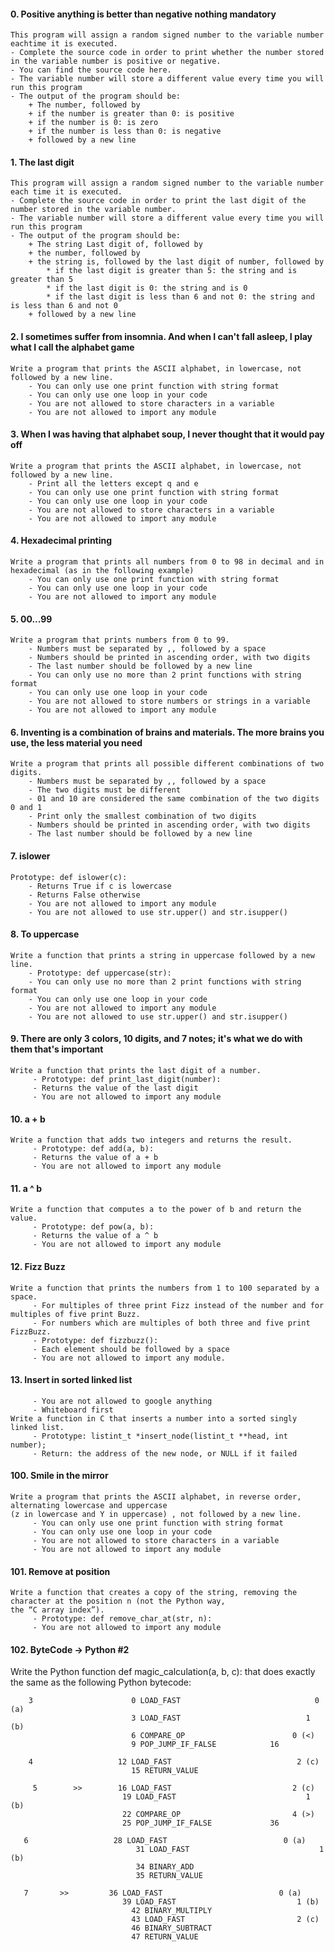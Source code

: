 #### 0. Positive anything is better than negative nothing mandatory
    This program will assign a random signed number to the variable number eachtime it is executed.
    - Complete the source code in order to print whether the number stored in the variable number is positive or negative.
    - You can find the source code here.
    - The variable number will store a different value every time you will run this program
    - The output of the program should be:
		+ The number, followed by
		+ if the number is greater than 0: is positive
		+ if the number is 0: is zero
		+ if the number is less than 0: is negative
		+ followed by a new line

#### 1. The last digit
    This program will assign a random signed number to the variable number each time it is executed.
    - Complete the source code in order to print the last digit of the number stored in the variable number.
    - The variable number will store a different value every time you will run this program
    - The output of the program should be:
		+ The string Last digit of, followed by
		+ the number, followed by
		+ the string is, followed by the last digit of number, followed by
			* if the last digit is greater than 5: the string and is greater than 5
			* if the last digit is 0: the string and is 0
			* if the last digit is less than 6 and not 0: the string and is less than 6 and not 0
		+ followed by a new line


#### 2. I sometimes suffer from insomnia. And when I can't fall asleep, I play what I call the alphabet game
    Write a program that prints the ASCII alphabet, in lowercase, not followed by a new line.
		- You can only use one print function with string format
		- You can only use one loop in your code
		- You are not allowed to store characters in a variable
		- You are not allowed to import any module

#### 3. When I was having that alphabet soup, I never thought that it would pay off
    Write a program that prints the ASCII alphabet, in lowercase, not followed by a new line.
		- Print all the letters except q and e
		- You can only use one print function with string format
		- You can only use one loop in your code
		- You are not allowed to store characters in a variable
		- You are not allowed to import any module

#### 4. Hexadecimal printing
    Write a program that prints all numbers from 0 to 98 in decimal and in hexadecimal (as in the following example)
		- You can only use one print function with string format
		- You can only use one loop in your code
		- You are not allowed to import any module

#### 5. 00...99
	Write a program that prints numbers from 0 to 99.
		- Numbers must be separated by ,, followed by a space
		- Numbers should be printed in ascending order, with two digits
		- The last number should be followed by a new line
		- You can only use no more than 2 print functions with string format
		- You can only use one loop in your code
		- You are not allowed to store numbers or strings in a variable
		- You are not allowed to import any module

#### 6. Inventing is a combination of brains and materials. The more brains you use, the less material you need
	Write a program that prints all possible different combinations of two digits.
		- Numbers must be separated by ,, followed by a space
		- The two digits must be different
		- 01 and 10 are considered the same combination of the two digits 0 and 1
		- Print only the smallest combination of two digits
		- Numbers should be printed in ascending order, with two digits
		- The last number should be followed by a new line

#### 7. islower
	Prototype: def islower(c):
		- Returns True if c is lowercase
		- Returns False otherwise
		- You are not allowed to import any module
		- You are not allowed to use str.upper() and str.isupper()

#### 8. To uppercase
	Write a function that prints a string in uppercase followed by a new line.
		- Prototype: def uppercase(str):
		- You can only use no more than 2 print functions with string format
		- You can only use one loop in your code
		- You are not allowed to import any module
		- You are not allowed to use str.upper() and str.isupper()

#### 9. There are only 3 colors, 10 digits, and 7 notes; it's what we do with them that's important
	Write a function that prints the last digit of a number.
		 - Prototype: def print_last_digit(number):
		 - Returns the value of the last digit
		 - You are not allowed to import any module

#### 10. a + b
	Write a function that adds two integers and returns the result.
		 - Prototype: def add(a, b):
		 - Returns the value of a + b
		 - You are not allowed to import any module

#### 11. a ^ b
	Write a function that computes a to the power of b and return the value.
		 - Prototype: def pow(a, b):
		 - Returns the value of a ^ b
		 - You are not allowed to import any module

#### 12. Fizz Buzz
	Write a function that prints the numbers from 1 to 100 separated by a space.
		 - For multiples of three print Fizz instead of the number and for multiples of five print Buzz.
		 - For numbers which are multiples of both three and five print FizzBuzz.
		 - Prototype: def fizzbuzz():
		 - Each element should be followed by a space
		 - You are not allowed to import any module.


#### 13. Insert in sorted linked list
		 - You are not allowed to google anything
		 - Whiteboard first
	Write a function in C that inserts a number into a sorted singly linked list.
		 - Prototype: listint_t *insert_node(listint_t **head, int number);
		 - Return: the address of the new node, or NULL if it failed

#### 100. Smile in the mirror
	Write a program that prints the ASCII alphabet, in reverse order, alternating lowercase and uppercase 
	(z in lowercase and Y in uppercase) , not followed by a new line.
		 - You can only use one print function with string format
		 - You can only use one loop in your code
		 - You are not allowed to store characters in a variable
		 - You are not allowed to import any module

#### 101. Remove at position
	Write a function that creates a copy of the string, removing the character at the position n (not the Python way, 
	the “C array index”).
		 - Prototype: def remove_char_at(str, n):
		 - You are not allowed to import any module

#### 102. ByteCode -> Python #2
Write the Python function def magic_calculation(a, b, c): that does exactly the same as the following Python bytecode:

		3           		   0 LOAD_FAST                       		0 (a)
		             		   3 LOAD_FAST                         	  1 (b)
		             		   6 COMPARE_OP                    	   0 (<)
		             		   9 POP_JUMP_IF_FALSE         	  16

 		4             	    12 LOAD_FAST                     	    2 (c)
 		                	   15 RETURN_VALUE

		 5        >>    	16 LOAD_FAST                	  	   2 (c)
                       		 19 LOAD_FAST                   		  1 (b)
                       		 22 COMPARE_OP                  	   4 (>)
                       		 25 POP_JUMP_IF_FALSE       	  36

  	   6          		   28 LOAD_FAST                		     0 (a)
                    		    31 LOAD_FAST                			 1 (b)
                    		    34 BINARY_ADD
                    		    35 RETURN_VALUE

  	   7       >>   	  36 LOAD_FAST                			0 (a)
                  	 		 39 LOAD_FAST                			1 (b)
             				   42 BINARY_MULTIPLY
            	 			   43 LOAD_FAST                			2 (c)
             				   46 BINARY_SUBTRACT
             			       47 RETURN_VALUE